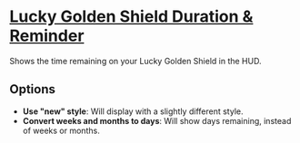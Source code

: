 # [Lucky Golden Shield Duration & Reminder](https://www.mousehuntgame.com/preferences.php?tab=mousehunt-improved-settings#mousehunt-improved-settings-feature-lgs-reminder)

Shows the time remaining on your Lucky Golden Shield in the HUD.

## Options

- **Use "new" style**: Will display with a slightly different style.
- **Convert weeks and months to days**: Will show days remaining, instead of weeks or months.
